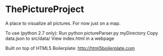 ThePictureProject
=================

A place to visualize all pictures. For now just on a map.

To use (python 2.7 only):
Run python pictureParser.py myDirectory
Copy data.json to src/data/
View index.html in a webpage

Built on top of HTML5 Boilerplate: http://html5boilerplate.com